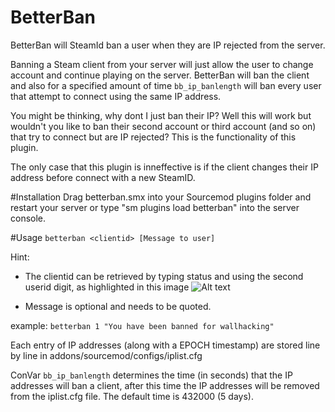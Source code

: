 # BetterBan
BetterBan will SteamId ban a user when they are IP rejected from the server.

Banning a Steam client from your server will just allow the user to change account and continue playing on the server. BetterBan will ban the client and also for a specified amount of time `bb_ip_banlength` will ban every user that attempt to connect using the same IP address.

You might be thinking, why dont I just ban their IP? Well this will work but wouldn't you like to ban their second account or third account (and so on) that try to connect but are IP rejected? This is the functionality of this plugin. 

The only case that this plugin is inneffective is if the client changes their IP address before connect with a new SteamID.

#Installation
Drag betterban.smx into your Sourcemod plugins folder and restart your server or type "sm plugins load betterban" into the server console.

#Usage
`betterban <clientid> [Message to user]`

Hint:

* The clientid can be retrieved by typing status and using the second userid digit, as highlighted in this image ![Alt text](http://puu.sh/tcQLn/61d6bcb848.png "Status Output")

* Message is optional and needs to be quoted.

example: `betterban 1 "You have been banned for wallhacking"`

Each entry of IP addresses (along with a EPOCH timestamp) are stored line by line in addons/sourcemod/configs/iplist.cfg

ConVar `bb_ip_banlength` determines the time (in seconds) that the IP addresses will ban a client, after this time the IP addresses will be removed from the iplist.cfg file. The default time is 432000 (5 days).
